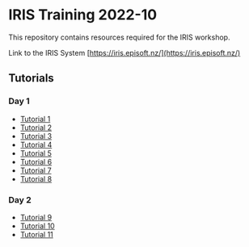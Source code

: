 # IRIS Training 2022-10

This repository contains resources required for the IRIS workshop.

Link to the IRIS System
[https://iris.episoft.nz/](https://iris.episoft.nz/)

## Tutorials

### Day 1

- [Tutorial 1](/practical/Training_001.md)
- [Tutorial 2](/practical/Training_002.md)
- [Tutorial 3](/practical/Training_003.md)
- [Tutorial 4](/practical/Training_004.md)
- [Tutorial 5](/practical/Training_005.md)
- [Tutorial 6](/practical/Training_006.md)
- [Tutorial 7](/practical/Training_007.md)
- [Tutorial 8](/practical/Training_008.md)

### Day 2
- [Tutorial 9](/practical/Training_009.md)
- [Tutorial 10](/practical/Training_010.md)
- [Tutorial 11](/practical/Training_011.md)
